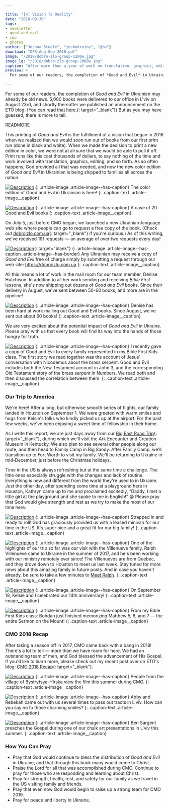 ```yaml
---

title: "[4] Vision To Reality"
date: "2018-09-30"
tags:
- newsletter
- good and evil
- cmo
- photos
author: ["Joshua Steele", "joshukraine", "@tw"]
download: "OFR-Aug-Sep-2018.pdf"
image: "/2018/dobro-zlo-group-1200w.jpg"
image_lg: "/2018/dobro-zlo-group-2000w.jpg"
caption: "After more than a year of work on translation, graphics, editing, and logistics, the Ukrainian edition of Good and Evil is here! On August 23rd, this group of men worked past midnight unloading all 5,000 books!"
preview: >
  For some of our readers, the completion of *Good and Evil* in Ukrainian may already be old news. 5,000 books were delivered to our office in L'viv on August 23rd, and shortly thereafter we published an announcement on the ETO blog. ([You can read that here.](https://euroteamoutreach.org/blog/2018/08/delivered/){: target="_blank"}) But as you may have guessed, there is more to tell.

---
```


For some of our readers, the completion of *Good and Evil* in Ukrainian may already be old news. 5,000 books were delivered to our office in L'viv on August 23rd, and shortly thereafter we published an announcement on the ETO blog. ([You can read that here.](https://euroteamoutreach.org/blog/2018/08/delivered/){: target="_blank"}) But as you may have guessed, there is more to tell.

READMORE

This printing of *Good and Evil* is the fulfillment of a vision that began in 2016 when we realized that we would soon run out of books from our first print run (done in black and white). When we made the decision to print a new edition in color, we were not at all sure that we would be able to pull it off. Print runs like this cost thousands of dollars, to say nothing of the time and work involved with translation, graphics, editing, and so forth. As so often happens, God provided all that was needed, and now the new color edition of *Good and Evil* in Ukrainian is being shipped to families all across the nation.

[![Description](https://d21yo20tm8bmc2.cloudfront.net/2018/dobro-zlo-book-table-550w.jpg)](https://d21yo20tm8bmc2.cloudfront.net/2018/dobro-zlo-book-table-2000w.jpg)
{: .article-image .article-image--has-caption}
The color edition of Good and Evil in Ukrainian is here!
{: .caption-text .article-image__caption}

[![Description](https://d21yo20tm8bmc2.cloudfront.net/2018/dobro-zlo-box-550w.jpg)](https://d21yo20tm8bmc2.cloudfront.net/2018/dobro-zlo-box-2000w.jpg)
{: .article-image .article-image--has-caption}
A case of 20 Good and Evil books
{: .caption-text .article-image__caption}

On July 5, just before CMO began, we launched a new Ukrainian-language web site where people can go to request a free copy of the book. (Check out [dobroizlo.com.ua](https://dobroizlo.com.ua/){: target="_blank"} if you're curious.) As of this writing, we've received 191 requests — an average of over two requests every day!

[![Description](https://d21yo20tm8bmc2.cloudfront.net/2018/dobro-zlo-site-550w.jpg)](https://dobroizlo.com.ua/){: target="blank"}
{: .article-image .article-image--has-caption .article-image--has-border}
Any Ukrainian may receive a copy of *Good and Evil* free of charge simply by submitting a request through our web site: <a href="https://dobroizlo.com.ua" target="_blank">https://dobroizlo.com.ua</a>
{: .caption-text .article-image__caption}

All this means a lot of work in the mail room for our team member, Denise Hutchison. In addition to all her work sending and receiving *Bible First* lessons, she's now shipping out dozens of *Good and Evil* books. Since their delivery in August, we've sent between 50-60 books, and more are in the pipeline!

[![Description](https://d21yo20tm8bmc2.cloudfront.net/2018/ready-to-mail-550w.jpg)](https://d21yo20tm8bmc2.cloudfront.net/2018/ready-to-mail-2000w.jpg)
{: .article-image .article-image--has-caption}
Denise has been hard at work mailing out Good and Evil books. Since August, we've sent out about 60 books!
{: .caption-text .article-image__caption}

We are very excited about the potential impact of *Good and Evil* in Ukraine. Please pray with us that every book will find its way into the hands of those hungry for truth. 

[![Description](https://d21yo20tm8bmc2.cloudfront.net/2018/kids-reading-good-and-evil-550w.jpg)](https://d21yo20tm8bmc2.cloudfront.net/2018/kids-reading-good-and-evil-2000w.jpg)
{: .article-image .article-image--has-caption}
I recently gave a copy of Good and Evil to every family represented in my Bible First Kids class. The first story we read together was the account of Jesus' conversation with Nicodemus about the brass serpent. Good and Evil includes both the New Testament account in John 3, and the corresponding Old Testament story of the brass serpent in Numbers. We read both and then discussed the correlation between them.
{: .caption-text .article-image__caption}

### Our Trip to America

We're here! After a long, but otherwise smooth series of flights, our family landed in Houston on September 1. We were greeted with warm smiles and hugs from Kelsie's folks who kindly picked us up at the airport. For the past few weeks, we've been enjoying a sweet time of fellowship in their home.

As I write this report, we are just days away from our [Big East Road Trip](https://ofreport.com/2018/02/coming-to-america/){: target="_blank"}, during which we'll visit the Ark Encounter and Creation Museum in Kentucky. We also plan to see several other people along our route, and then head to Family Camp in Big Sandy. After Family Camp, we'll transition up to Fort Worth to visit my family. We'll be returning to Ukraine in mid-December, just before the Christmas holidays.

Time in the US is always refreshing but at the same time a challenge. The little ones especially struggle with the changes and lack of routine. Everything is new and different from the world they're used to in Ukraine. Just the other day, after spending some time at a playground here in Houston, Kathryn came up to me and proclaimed excitedly, “Daddy, I met a little girl at the playground and she spoke to me in English!” 😁 Please pray that God would give strength and rest as we try to make the most of our time here.

[![Description](https://d21yo20tm8bmc2.cloudfront.net/2018/kids-minivan-550w.jpg)](https://d21yo20tm8bmc2.cloudfront.net/2018/kids-minivan-2000w.jpg)
{: .article-image .article-image--has-caption}
Strapped in and ready to roll! God has graciously provided us with a leased minivan for our time in the US. It's super nice and a great fit for our big family!
{: .caption-text .article-image__caption}

[![Description](https://d21yo20tm8bmc2.cloudfront.net/2018/with-villenueves-550w.jpg)](https://d21yo20tm8bmc2.cloudfront.net/2018/with-villenueves-2000w.jpg)
{: .article-image .article-image--has-caption}
One of the highlights of our trip so far was our visit with the Villenueve family. Ralph Villenueve came to Ukraine in the summer of 2017, and he's been working with our ministry remotely ever since! The Villenueves are from Quebec, and they drove down to Houston to meet us last week. Stay tuned for more news about this amazing family in future posts. And in case you haven't already, be sure to take a few minutes to <a href="https://ofreport.com/2017/08/meet-ralph/" target="_blank" style="white-space: nowrap">Meet Ralph</a>.
{: .caption-text .article-image__caption}

[![Description](https://d21yo20tm8bmc2.cloudfront.net/2018/josh-kels-2018-anniversary-550w.jpg)](https://d21yo20tm8bmc2.cloudfront.net/2018/josh-kels-2018-anniversary-2000w.jpg)
{: .article-image .article-image--has-caption}
On September 18, Kelsie and I celebrated our 14th anniversary!
{: .caption-text .article-image__caption}

[![Description](https://d21yo20tm8bmc2.cloudfront.net/2018/josh-bohdan-sermon-mount-550w.jpg)](https://d21yo20tm8bmc2.cloudfront.net/2018/josh-bohdan-sermon-mount-2000w.jpg)
{: .article-image .article-image--has-caption}
From my Bible First Kids class: Bohdan just finished memorizing Matthew 5, 6, and 7 — the entire Sermon on  the Mount!
{: .caption-text .article-image__caption}

### CMO 2018 Recap

After taking a season off in 2017, CMO came back with a bang in 2018! There's a lot to tell — more than we have room for here. We had an outstanding team of men, and God blessed the advancement of His Gospel. If you'd like to learn more, please check out my recent post over on ETO's blog: [CMO 2018 Recap](https://euroteamoutreach.org/blog/2018/09/cmo-recap){: target="_blank"}.

[![Description](https://d21yo20tm8bmc2.cloudfront.net/2018/cmo-2018-showing-550w.jpg)](https://d21yo20tm8bmc2.cloudfront.net/2018/cmo-2018-showing-2000w.jpg)
{: .article-image .article-image--has-caption}
People from the village of Bystrytsya-Hirska view the film this summer during CMO.
{: .caption-text .article-image__caption}

[![Description](https://d21yo20tm8bmc2.cloudfront.net/2018/beka-abby-tracts-550w.jpg)](https://d21yo20tm8bmc2.cloudfront.net/2018/beka-abby-tracts-2000w.jpg)
{: .article-image .article-image--has-caption}
Abby and Rebekah came out with us several times to pass out tracts in L'viv. How can you say no to those charming smiles?
{: .caption-text .article-image__caption}

[![Description](https://d21yo20tm8bmc2.cloudfront.net/2018/ben-preaching-lviv-550w.jpg)](https://d21yo20tm8bmc2.cloudfront.net/2018/ben-preaching-lviv-2000w.jpg)
{: .article-image .article-image--has-caption}
Ben Sargent preaches the Gospel during one of our chalk art presentations in L'viv this summer.
{: .caption-text .article-image__caption}

### How You Can Pray

- Pray that God would continue to bless the distribution of *Good and Evil* in Ukraine, and that through this book many would come to Christ.
- Praise the Lord for all that was accomplished during CMO. Continue to pray for those who are responding and learning about Christ.
- Pray for strength, health, rest, and safety for our family as we travel in the US visiting family and friends.
- Pray that even now God would begin to raise up a strong team for CMO 2019.
- Pray for peace and liberty in Ukraine.

